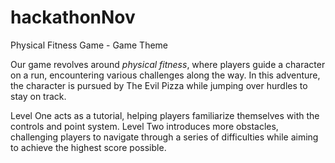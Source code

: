 # hackathonNov

Physical Fitness Game - Game Theme

Our game revolves around *physical fitness*, where players guide a character on a run, encountering various challenges along the way. In this adventure, the character is pursued by The Evil Pizza while jumping over hurdles to stay on track.

Level One acts as a tutorial, helping players familiarize themselves with the controls and point system.
Level Two introduces more obstacles, challenging players to navigate through a series of difficulties while aiming to achieve the highest score possible.